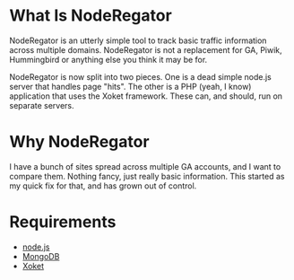 # What Is NodeRegator

NodeRegator is an utterly simple tool to track basic traffic information across multiple domains.  NodeRegator is not a replacement for GA, Piwik, Hummingbird or anything else you think it may be for.

NodeRegator is now split into two pieces. One is a dead simple node.js server that handles page "hits". The other is a PHP (yeah, I know) application that uses the Xoket framework. These can, and should, run on separate servers.

# Why NodeRegator

I have a bunch of sites spread across multiple GA accounts, and I want to compare them. Nothing fancy, just really basic information. This started as my quick fix for that, and has grown out of control.

# Requirements

* [node.js](http://nodejs.org/)
* [MongoDB](http://www.mongodb.org)
* [Xoket](http://github.com/jmhobbs/Xoket)
